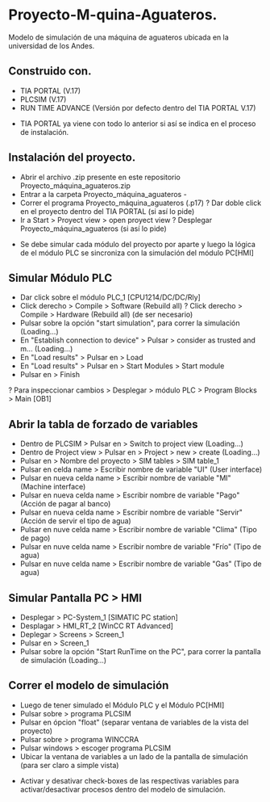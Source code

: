# Proyecto-M-quina-Aguateros.
Modelo de simulación de una máquina de aguateros ubicada en la universidad de los Andes.

## Construido con.
- TIA PORTAL (V.17)
- PLCSIM (V.17)
- RUN TIME ADVANCE (Versión por defecto dentro del TIA PORTAL V.17)

* TIA PORTAL ya viene con todo lo anterior si así se indica en el proceso de instalación.

## Instalación del proyecto.
- Abrir el archivo .zip presente en este repositorio
  Proyecto_máquina_aguateros.zip
- Entrar a la carpeta Proyecto_máquina_aguateros -
- Correr el programa Proyecto_máquina_aguateros (.p17)
? Dar doble click en el proyecto dentro del TIA PORTAL (si así lo pide)
- Ir a Start > Proyect view > open proyect view
? Desplegar Proyecto_máquina_aguateros (si así lo pide)

* Se debe simular cada módulo del proyecto por aparte y luego la lógica de el módulo PLC
  se sincroniza con la simulación del módulo PC[HMI]

## Simular Módulo PLC
- Dar click sobre el módulo PLC_1 [CPU1214/DC/DC/Rly]
- Click derecho > Compile > Software (Rebuild all)
? Click derecho > Compile > Hardware (Rebuild all)  (de ser necesario)
- Pulsar sobre la opción "start simulation", para correr la simulación                (Loading...)
- En "Establish connection to device" > Pulsar > consider as trusted and m...          (Loading...)
- En "Load results" > Pulsar en > Load
- En "Load results" > Pulsar en > Start Modules > Start module
- Pulsar en > Finish

? Para inspeccionar cambios > Desplegar > módulo PLC > Program Blocks > Main [OB1]

## Abrir la tabla de forzado de variables
- Dentro de PLCSIM > Pulsar en > Switch to project view                              (Loading...)
- Dentro de Project view > Pulsar en > Project > new > create                         (Loading...)
- Pulsar en > Nombre del proyecto > SIM tables > SIM table_1
- Pulsar en celda name > Escribir nombre de variable "UI" (User interface)
- Pulsar en nueva celda name > Escribir nombre de variable "MI" (Machine interface)
- Pulsar en nueva celda name > Escribir nombre de variable "Pago"    (Acción de pagar al banco)
- Pulsar en nueva celda name > Escribir nombre de variable "Servir"   (Acción de servir el tipo de agua)
- Pulsar en nuve celda name > Escribir nombre de variable "Clima"  (Tipo de pago)
- Pulsar en nuve celda name > Escribir nombre de variable "Frío"   (Tipo de agua)
- Pulsar en nuve celda name > Escribir nombre de variable "Gas"    (Tipo de agua)
  
## Simular Pantalla PC > HMI
- Desplegar > PC-System_1 [SIMATIC PC station]
- Desplagar > HMI_RT_2 [WinCC RT Advanced]
- Deplegar > Screens > Screen_1
- Pulsar en > Screen_1
- Pulsar sobre la opción "Start RunTime on the PC", para correr la pantalla de simulación     (Loading...)

## Correr el modelo de simulación
- Luego de tener simulado el Módulo PLC y el Módulo PC[HMI]
- Pulsar sobre > programa PLCSIM
- Pulsar en ópcion "float" (separar ventana de variables de la vista del proyecto)
- Pulsar sobre > programa WINCCRA
- Pulsar windows > escoger programa PLCSIM
- Ubicar la ventana de variables a un lado de la pantalla de simulación (para ser claro a simple vista)

* Activar y desativar check-boxes de las respectivas variables para activar/desactivar procesos dentro
  del modelo de simulación.

